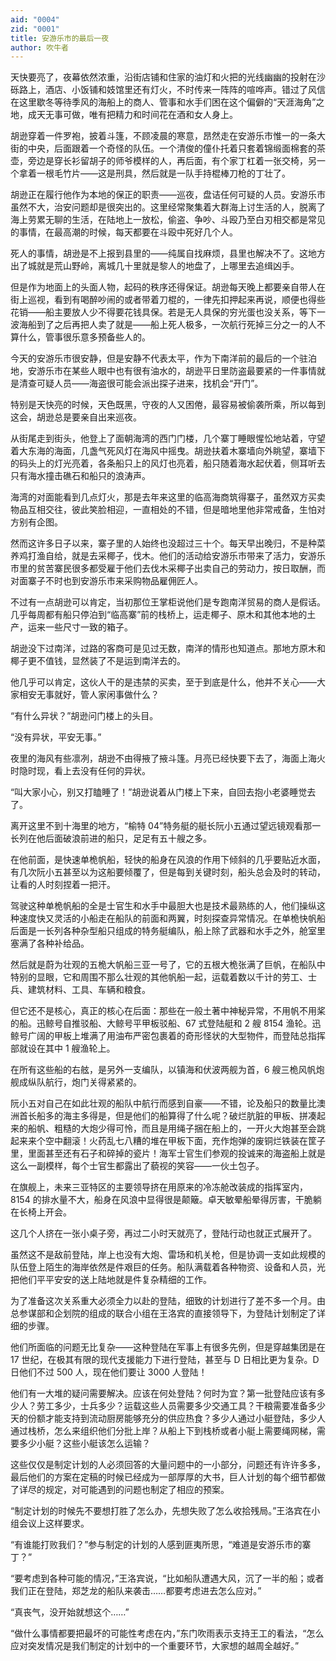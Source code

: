 ```yaml
---
aid: "0004"
zid: "0001"
title: 安游乐市的最后一夜
author: 吹牛者
---
```


天快要亮了，夜幕依然浓重，沿街店铺和住家的油灯和火把的光线幽幽的投射在沙砾路上，酒店、小饭铺和妓馆里还有灯火，不时传来一阵阵的喧哗声。错过了风信在这里歇冬等待季风的海船上的商人、管事和水手们困在这个偏僻的“天涯海角”之地，成天无事可做，唯有把精力和时间花在酒和女人身上。

胡逊穿着一件罗袍，披着斗篷，不顾凌晨的寒意，昂然走在安游乐市惟一的一条大街的中央，后面跟着一个奇怪的队伍。一个清俊的僮仆托着只套着锦缎面棉套的茶壶，旁边是穿长衫留胡子的师爷模样的人，再后面，有个家丁杠着一张交椅，另一个拿着一根毛竹片——这是刑具，然后就是一队手持棍棒刀枪的丁壮了。

胡逊正在履行他作为本地的保正的职责——巡夜，盘诘任何可疑的人员。安游乐市虽然不大，治安问题却是很突出的。这里经常聚集着大群海上讨生活的人，脱离了海上劳累无聊的生活，在陆地上一放松，偷盗、争吵、斗殴乃至白刃相交都是常见的事情，在最高潮的时候，每天都要在斗殴中死好几个人。

死人的事情，胡逊是不上报到县里的——纯属自找麻烦，县里也解决不了。这地方出了城就是荒山野岭，离城几十里就是黎人的地盘了，上哪里去追缉凶手。

但是作为地面上的头面人物，起码的秩序还得保证。胡逊每天晚上都要亲自带人在街上巡视，看到有喝醉吵闹的或者带着刀棍的，一律先扣押起来再说，顺便也得些花销——船主要放人少不得要花钱具保。若是无人具保的穷光蛋也没关系，等下一波海船到了之后再把人卖了就是——船上死人极多，一次航行死掉三分之一的人不算什么，管事很乐意多预备些人的。

今天的安游乐市很安静，但是安静不代表太平，作为下南洋前的最后的一个驻泊地，安游乐市在某些人眼中也有很有油水的，胡逊平日里防盗最要紧的一件事情就是清查可疑人员——海盗很可能会派出探子进来，找机会“开门”。

特别是天快亮的时候，天色既黑，守夜的人又困倦，最容易被偷袭所乘，所以每到这会，胡逊总是要亲自出来巡夜。

从街尾走到街头，他登上了面朝海湾的西门门楼，几个寨丁睡眼惺忪地站着，守望着大东海的海面，几盏气死风灯在海风中摇曳。胡逊扶着木寨墙向外眺望，寨墙下的码头上的灯光亮着，各条船只上的风灯也亮着，船只随着海水起伏着，侧耳听去只有海水撞击礁石和船只的浪涛声。

海湾的对面能看到几点灯火，那是去年来这里的临高海商筑得寨子，虽然双方买卖物品互相交往，彼此笑脸相迎，一直相处的不错，但是暗地里他非常戒备，生怕对方别有企图。

然而这许多日子以来，寨子里的人始终也没超过三十个。每天早出晚归，不是种菜养鸡打渔自给，就是去采椰子，伐木。他们的活动给安游乐市带来了活力，安游乐市里的贫苦寨民很多都受雇于他们去伐木采椰子出卖自己的劳动力，按日取酬，而对面寨子不时也到安游乐市来采购物品雇佣匠人。

不过有一点胡逊可以肯定，当初那位王掌柜说他们是专跑南洋贸易的商人是假话。几乎每周都有船只停泊到“临高寨”前的栈桥上，运走椰子、原木和其他本地的土产，运来一些尺寸一致的箱子。

胡逊没下过南洋，过路的客商可是见过无数，南洋的情形也知道点。那地方原木和椰子更不值钱，显然装了不是运到南洋去的。

他几乎可以肯定，这伙人干的是违禁的买卖，至于到底是什么，他并不关心——大家相安无事就好，管人家闲事做什么？

“有什么异状？”胡逊问门楼上的头目。

“没有异状，平安无事。”

夜里的海风有些凛冽，胡逊不由得掖了掖斗篷。月亮已经快要下去了，海面上海火时隐时现，看上去没有任何的异状。

“叫大家小心，别又打瞌睡了！”胡逊说着从门楼上下来，自回去抱小老婆睡觉去了。

离开这里不到十海里的地方，“榆特 04”特务艇的艇长阮小五通过望远镜观看那一长列在他后面破浪前进的船只，足足有五十艘之多。

在他前面，是快速单桅帆船，轻快的船身在风浪的作用下倾斜的几乎要贴近水面，有几次阮小五甚至以为这船要倾覆了，但是每到关键时刻，船头总会及时的转动，让看的人时刻捏着一把汗。

驾驶这种单桅帆船的全是士官生和水手中最胆大也是技术最熟练的人，他们操纵这种速度快又灵活的小船走在船队的前面和两翼，时刻探查异常情况。在单桅快帆船后面是一长列各种杂型船只组成的特务艇编队，船上除了武器和水手之外，舱室里塞满了各种补给品。

然后就是蔚为壮观的五桅大帆船三亚一号了，它的五根大桅张满了巨帆，在船队中特别的显眼，它和周围不那么壮观的其他帆船一起，运载着数以千计的劳工、士兵、建筑材料、工具、车辆和粮食。

但它还不是核心，真正的核心在后面：那些在一般土著中神秘异常，不用帆不用桨的船。迅鲸号自推驳船、大鲸号平甲板驳船、67 式登陆艇和 2 艘 8154 渔轮。迅鲸号广阔的甲板上堆满了用油布严密包裹着的奇形怪状的大型物件，而登陆总指挥部就设在其中 1 艘渔轮上。

在所有这些船的右舷，是另外一支编队，以镇海和伏波两舰为首，6 艘三桅风帆炮舰成纵队航行，炮门关得紧紧的。

阮小五对自己在如此壮观的船队中航行而感到自豪——不错，论及船只的数量比澳洲首长船多的海主多得是，但是他们的船算得了什么呢？破烂肮脏的甲板、拼凑起来的船帆、粗糙的大炮少得可怜，而且是用绳子捆在船上的，一开火大炮甚至会跳起来来个空中翻滚！火药乱七八糟的堆在甲板下面，充作炮弹的废铜烂铁装在筐子里，里面甚至还有石子和碎掉的瓷片！海军士官生们参观的投诚来的海盗船上就是这么一副模样，每个士官生都露出了藐视的笑容——一伙土包子。

在旗舰上，未来三亚特区的主要领导挤在用原来的冷冻舱改装成的指挥室内，8154 的排水量不大，船身在风浪中显得很是颠簸。卓天敏晕船晕得厉害，干脆躺在长椅上开会。

这几个人挤在一张小桌子旁，再过二小时天就亮了，登陆行动也就正式展开了。

虽然这不是敌前登陆，岸上也没有大炮、雷场和机关枪，但是协调一支如此规模的队伍登上陌生的海岸依然是件艰巨的任务。船队满载着各种物资、设备和人员，光把他们平平安安的送上陆地就是件复杂精细的工作。

为了准备这次关系重大必须全力以赴的登陆，细致的计划进行了差不多一个月。由总参谋部和企划院的组成的联合小组在王洛宾的直接领导下，为登陆计划制定了详细的步骤。

他们所面临的问题无比复杂——这种登陆在军事上有很多先例，但是穿越集团是在 17 世纪，在极其有限的现代支援能力下进行登陆，甚至与 D 日相比更为复杂。D 日他们不过 500 人，现在他们要让 3000 人登陆！

他们有一大堆的疑问需要解决。应该在何处登陆？何时为宜？第一批登陆应该有多少人？劳工多少，士兵多少？运载这些人员需要多少交通工具？干粮需要准备多少天的份额才能支持到流动厨房能够充分的供应热食？多少人通过小艇登陆，多少人通过栈桥，怎么来组织他们分批上岸？从船上下到栈桥或者小艇上需要绳网梯，需要多少小艇？这些小艇该怎么运输？

这些仅仅是制定计划的人必须回答的大量问题中的一小部分，问题还有许许多多，最后他们的方案在定稿的时候已经成为一部厚厚的大书，巨人计划的每个细节都做了详尽的规定，对可能遇到的问题也制定了相应的预案。

“制定计划的时候先不要想打胜了怎么办，先想失败了怎么收拾残局。”王洛宾在小组会议上这样要求。

“有谁能打败我们？”参与制定的计划的人感到匪夷所思，“难道是安游乐市的寨丁？”

“要考虑到各种可能的情况，”王洛宾说，“比如船队遭遇大风，沉了一半的船；或者我们正在登陆，郑芝龙的船队来袭击……都要考虑进去怎么应对。”

“真丧气，没开始就想这个……”

“做什么事情都要把最坏的可能性考虑在内，”东门吹雨表示支持王工的看法，“怎么应对突发情况是我们制定的计划中的一个重要环节，大家想的越周全越好。”
